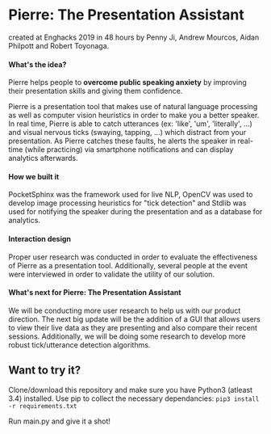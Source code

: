 # Pierre: The Presentation Assistant
created at Enghacks 2019 in 48 hours by Penny Ji, Andrew Mourcos, Aidan Philpott and Robert Toyonaga.

#### What's the idea?
Pierre helps people to **overcome public speaking anxiety** by improving their presentation skills and giving them confidence.

Pierre is a presentation tool that makes use of natural language processing as well as computer vision heuristics in order to make you a better speaker. In real time, Pierre is able to catch utterances (ex: 'like', 'um', 'literally', ...) and visual nervous ticks (swaying, tapping, ...) which distract from your presentation. As Pierre catches these faults, he alerts the speaker in real-time (while practicing) via smartphone notifications and can display analytics afterwards.

#### How we built it
PocketSphinx was the framework used for live NLP, OpenCV was used to develop image processing heuristics for "tick detection" and Stdlib was used for notifying the speaker during the presentation and as a database for analytics.

#### Interaction design
Proper user research was conducted in order to evaluate the effectiveness of Pierre as a presentation tool. Additionally, several people at the event were interviewed in order to validate the utility of our solution.

#### What's next for Pierre: The Presentation Assistant
We will be conducting more user research to help us with our product direction. The next big update will be the addition of a GUI that allows users to view their live data as they are presenting and also compare their recent sessions. Additionally, we will be doing some research to develop more robust tick/utterance detection algorithms.

## Want to try it? 
Clone/download this repository and make sure you have Python3 (atleast 3.4) installed.
Use pip to collect the necessary dependancies:
```pip3 install -r requirements.txt```

Run main.py and give it a shot!
